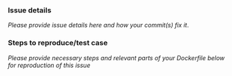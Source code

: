 ### Issue details

_Please provide issue details here and how your commit(s) fix it_.

### Steps to reproduce/test case

_Please provide necessary steps and relevant parts of your Dockerfile
below for reproduction of this issue_

<!--
Please include tests in your pull request, it greatly helps others to
ensure this particular issue won't be re-introduced again.
-->
